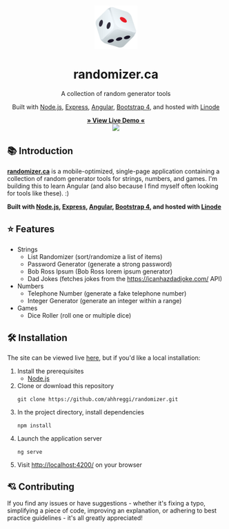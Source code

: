 <!-- LOGO -->
<div align="center">
  <a href="https://ahhreggi-randomizer.netlify.app/"><img src="https://raw.githubusercontent.com/ahhreggi/randomizer/main/src/favicon.png" width="100"></a>
</div>

<!-- TITLE -->
<h1 align="center">
  randomizer.ca
</h1>

<!-- DESCRIPTION -->
<p align="center">
  A collection of random generator tools
</p>

<!-- TECH USAGES -->
<p align="center">
  Built with <a href="https://nodejs.org/en/">Node.js</a>,
  <a href="https://expressjs.com/">Express</a>,
  <a href="https://angular.io/">Angular</a>,
  <a href="https://getbootstrap.com/">Bootstrap 4</a>, and hosted with
  <a href="https://www.linode.com/">Linode</a>
</p>

<!-- DEMO LINK -->
<div align="center">
  <b><a href="https://ahhreggi-randomizer.netlify.app/">
    » View Live Demo «
  </a></b>
</div>

<!-- SCREENSHOT -->
<div align="center">
  <img src="https://i.imgur.com/qMPNWMT.gif">
</div>

<!-- INTRODUCTION -->

## 📚 Introduction

<a href="https://ahhreggi-randomizer.netlify.app/"><b>randomizer.ca</b></a> is a mobile-optimized, single-page application containing a collection of random generator tools for strings, numbers, and games. I'm building this to learn Angular (and also because I find myself often looking for tools like these). :)

<b>
Built with <a href="https://nodejs.org/en/">Node.js</a>,
<a href="https://expressjs.com/">Express</a>,
<a href="https://angular.io/">Angular</a>,
<a href="https://getbootstrap.com/">Bootstrap 4</a>, and hosted with
<a href="https://www.linode.com/">Linode</a>
</b>

<!-- FEATURES -->

## ⭐ Features

- Strings
  - List Randomizer (sort/randomize a list of items)
  - Password Generator (generate a strong password)
  - Bob Ross Ipsum (Bob Ross lorem ipsum generator)
  - Dad Jokes (fetches jokes from the <a href="https://icanhazdadjoke.com/">https://icanhazdadjoke.com/</a> API)
- Numbers
  - Telephone Number (generate a fake telephone number)
  - Integer Generator (generate an integer within a range)
- Games
  - Dice Roller (roll one or multiple dice)

<!-- INSTALLATION -->

## 🛠 Installation

The site can be viewed live <a href="https://ahhreggi-randomizer.netlify.app/">here</a>, but if you'd like a local installation:

1. Install the prerequisites
   - <a href="https://nodejs.org/en/">Node.js</a>
2. Clone or download this repository
   ```
   git clone https://github.com/ahhreggi/randomizer.git
   ```
3. In the project directory, install dependencies
   ```
   npm install
   ```
4. Launch the application server
   ```
   ng serve
   ```
5. Visit <a href="http://localhost:4200/">http://localhost:4200/</a> on your browser

<!-- CONTRIBUTING -->

## 💘 Contributing

If you find any issues or have suggestions - whether it's fixing a typo, simplifying a piece of code, improving an explanation, or adhering to best practice guidelines - it's all greatly appreciated!
